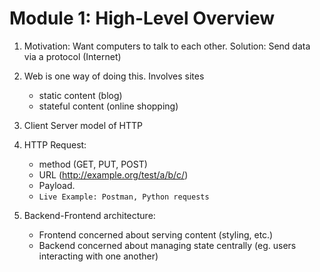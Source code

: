 # Module 1: High-Level Overview

1. Motivation: Want computers to talk to each other. Solution: Send data via a protocol (Internet)

2. Web is one way of doing this. Involves sites 
    - static content (blog) 
    - stateful content (online shopping)

3. Client Server model of HTTP

2. HTTP Request: 
    - method (GET, PUT, POST)
    - URL (http://example.org/test/a/b/c/)
    - Payload.
    - ```Live Example: Postman, Python requests```

3. Backend-Frontend architecture: 
    - Frontend concerned about serving content (styling, etc.)
    - Backend concerned about managing state centrally (eg. users interacting with one another)

